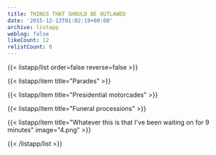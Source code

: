 ```yaml
---
title: THINGS THAT SHOULD BE OUTLAWED
date: '2015-12-13T01:02:19+00:00'
archive: listapp
weblog: false
likeCount: 12
relistCount: 0
---
```



{{< listapp/list order=false reverse=false >}}

   {{< listapp/item title="Parades" >}}

   {{< listapp/item title="Presidential motorcades" >}}

   {{< listapp/item title="Funeral processions" >}}

   {{< listapp/item title="Whatever this is that I've been waiting on for 9 minutes"
      image="4.png" >}}

{{< /listapp/list >}}
